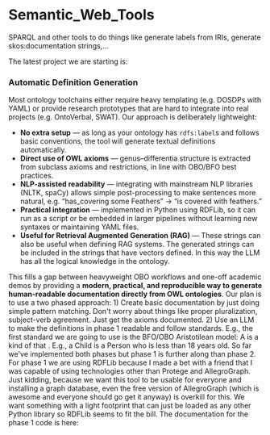 # Semantic_Web_Tools
SPARQL and other tools to do things like generate labels from IRIs, generate skos:documentation strings,...

The latest project we are starting is: 
### Automatic Definition Generation

Most ontology toolchains either require heavy templating (e.g. DOSDPs with YAML) or provide research prototypes that are hard to integrate into real projects (e.g. OntoVerbal, SWAT). Our approach is deliberately lightweight:

* **No extra setup** — as long as your ontology has `rdfs:label`s and follows basic conventions, the tool will generate textual definitions automatically.
* **Direct use of OWL axioms** — genus–differentia structure is extracted from subclass axioms and restrictions, in line with OBO/BFO best practices.
* **NLP-assisted readability** — integrating with mainstream NLP libraries (NLTK, spaCy) allows simple post-processing to make sentences more natural, e.g. “has\_covering some Feathers” → “is covered with feathers.”
* **Practical integration** — implemented in Python using RDFLib, so it can run as a script or be embedded in larger pipelines without learning new syntaxes or maintaining YAML files.
* **Useful for Retrieval Augmented Generation (RAG)** — These strings can also be useful when defining RAG systems. The generated strings can be included in the strings that have vectors defined. In this way the LLM has all the logical knowledge in the ontology. 

This fills a gap between heavyweight OBO workflows and one-off academic demos by providing a **modern, practical, and reproducible way to generate human-readable documentation directly from OWL ontologies**.
Our plan is to use a two phased approach: 1) Create basic documentation by just doing simple pattern matching. Don't worry about things like proper pluralization, subject-verb agreement. Just get the axioms documented.
2) Use an LLM to make the definitions in phase 1 readable and follow standards. E.g., the first standard we are going to use is the BFO/OBO Aristotilean model: A <class> is a kind of <super-class> that <some logical restriction>. E.g., a Child is a Person who is less than 18 years old. So far we've implemented both phases but phase 1 is further along than phase 2. For phase 1 we are using RDFLib because I made a bet with a friend that I was capable of using technologies other than Protege and AllegroGraph. Just kidding, because we want this tool to be usable for everyone and installing a graph database, even the free version of AllegroGraph (which is awesome and everyone should go get it anyway) is overkill for this. We want something with a light footprint that can just be loaded as any other Python library so RDFLib seems to fit the bill. The documentation for the phase 1 code is here: 



